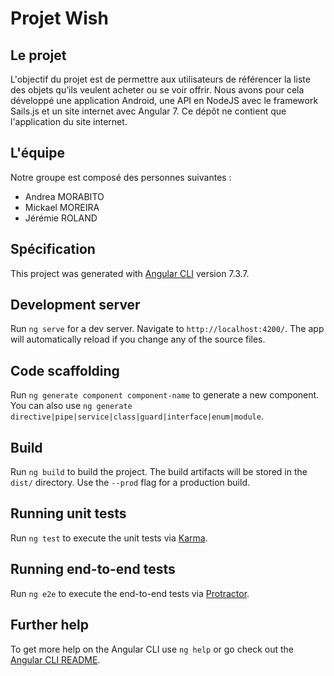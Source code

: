 # Projet Wish

## Le projet

L'objectif du projet est de permettre aux utilisateurs de référencer la liste des objets qu’ils veulent acheter ou se voir offrir. Nous avons pour cela développé une application Android, une API en NodeJS avec le framework Sails.js et un site internet avec Angular 7. Ce dépôt ne contient que l'application du site internet.

## L'équipe

Notre groupe est composé des personnes suivantes :
- Andrea MORABITO
- Mickael MOREIRA
- Jérémie ROLAND

## Spécification

This project was generated with [Angular CLI](https://github.com/angular/angular-cli) version 7.3.7.

## Development server

Run `ng serve` for a dev server. Navigate to `http://localhost:4200/`. The app will automatically reload if you change any of the source files.

## Code scaffolding

Run `ng generate component component-name` to generate a new component. You can also use `ng generate directive|pipe|service|class|guard|interface|enum|module`.

## Build

Run `ng build` to build the project. The build artifacts will be stored in the `dist/` directory. Use the `--prod` flag for a production build.

## Running unit tests

Run `ng test` to execute the unit tests via [Karma](https://karma-runner.github.io).

## Running end-to-end tests

Run `ng e2e` to execute the end-to-end tests via [Protractor](http://www.protractortest.org/).

## Further help

To get more help on the Angular CLI use `ng help` or go check out the [Angular CLI README](https://github.com/angular/angular-cli/blob/master/README.md).